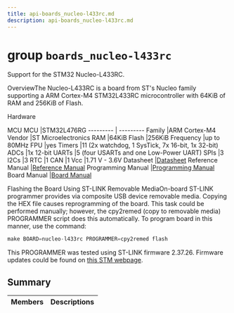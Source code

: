 ```yaml
---
title: api-boards_nucleo-l433rc.md
description: api-boards_nucleo-l433rc.md
---
```

# group `boards_nucleo-l433rc` 

Support for the STM32 Nucleo-L433RC.

OverviewThe Nucleo-L433RC is a board from ST's Nucleo family supporting a ARM Cortex-M4 STM32L433RC microcontroller with 64KiB of RAM and 256KiB of Flash.

Hardware

MCU
MCU   |STM32L476RG
--------- | ---------
Family   |ARM Cortex-M4
Vendor   |ST Microelectronics
RAM   |64KiB
Flash   |256KiB
Frequency   |up to 80MHz
FPU   |yes
Timers   |11 (2x watchdog, 1 SysTick, 7x 16-bit, 1x 32-bit)
ADCs   |1x 12-bit
UARTs   |5 (four USARTs and one Low-Power UART)
SPIs   |3
I2Cs   |3
RTC   |1
CAN   |1
Vcc   |1.71 V - 3.6V
Datasheet   |[Datasheet](https://www.st.com/resource/en/datasheet/stm32l433rc.pdf)
Reference Manual   |[Reference Manual](https://www.st.com/resource/en/reference_manual/rm0394-stm32l41xxx42xxx43xxx44xxx45xxx46xxx-advanced-armbased-32bit-mcus-stmicroelectronics.pdf)
Programming Manual   |[Programming Manual](http://www.st.com/content/ccc/resource/technical/document/programming_manual/6c/3a/cb/e7/e4/ea/44/9b/DM00046982.pdf/files/DM00046982.pdf/jcr:content/translations/en.DM00046982.pdf)
Board Manual   |[Board Manual](http://www.st.com/resource/en/user_manual/um2206-stm32-nucleo64p-boards-mb1319-stmicroelectronics.pdf)

Flashing the Board Using ST-LINK Removable MediaOn-board ST-LINK programmer provides via composite USB device removable media. Copying the HEX file causes reprogramming of the board. This task could be performed manually; however, the cpy2remed (copy to removable media) PROGRAMMER script does this automatically. To program board in this manner, use the command: 
```cpp
make BOARD=nucleo-l433rc PROGRAMMER=cpy2remed flash
```
This PROGRAMMER was tested using ST-LINK firmware 2.37.26. Firmware updates could be found on [this STM webpage](https://www.st.com/en/development-tools/stsw-link007.html).

## Summary

 Members                        | Descriptions                                
--------------------------------|---------------------------------------------

